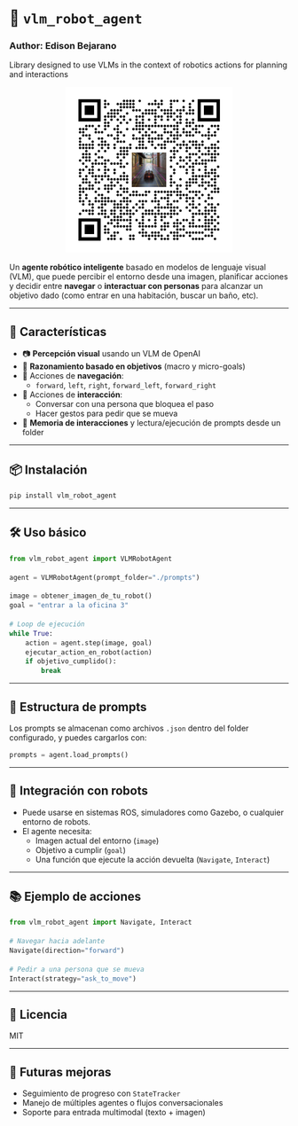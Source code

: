 # 🤖 `vlm_robot_agent`

### Author: Edison Bejarano


Library designed to use VLMs in the context of robotics actions for planning and interactions

<p align="center">
  <img src="img/edison-bejarano.png" alt="Edison Bejarano" width="300"/>
</p>


Un **agente robótico inteligente** basado en modelos de lenguaje visual (VLM), que puede percibir el entorno desde una imagen, planificar acciones y decidir entre **navegar** o **interactuar con personas** para alcanzar un objetivo dado (como entrar en una habitación, buscar un baño, etc).

---

## 🚀 Características

- 📷 **Percepción visual** usando un VLM de OpenAI
- 🧠 **Razonamiento basado en objetivos** (macro y micro-goals)
- 🧭 Acciones de **navegación**:
  - `forward`, `left`, `right`, `forward_left`, `forward_right`
- 🙋 Acciones de **interacción**:
  - Conversar con una persona que bloquea el paso
  - Hacer gestos para pedir que se mueva
- 💾 **Memoria de interacciones** y lectura/ejecución de prompts desde un folder

---

## 📦 Instalación

```bash
pip install vlm_robot_agent
```

---

## 🛠 Uso básico

```python
from vlm_robot_agent import VLMRobotAgent

agent = VLMRobotAgent(prompt_folder="./prompts")

image = obtener_imagen_de_tu_robot()
goal = "entrar a la oficina 3"

# Loop de ejecución
while True:
    action = agent.step(image, goal)
    ejecutar_action_en_robot(action)
    if objetivo_cumplido():
        break
```

---

## 📁 Estructura de prompts
Los prompts se almacenan como archivos `.json` dentro del folder configurado, y puedes cargarlos con:

```python
prompts = agent.load_prompts()
```

---

## 🧩 Integración con robots
- Puede usarse en sistemas ROS, simuladores como Gazebo, o cualquier entorno de robots.
- El agente necesita:
  - Imagen actual del entorno (`image`)
  - Objetivo a cumplir (`goal`)
  - Una función que ejecute la acción devuelta (`Navigate`, `Interact`)

---

## 📚 Ejemplo de acciones
```python
from vlm_robot_agent import Navigate, Interact

# Navegar hacia adelante
Navigate(direction="forward")

# Pedir a una persona que se mueva
Interact(strategy="ask_to_move")
```

---

## 📄 Licencia
MIT

---

## 🧠 Futuras mejoras
- Seguimiento de progreso con `StateTracker`
- Manejo de múltiples agentes o flujos conversacionales
- Soporte para entrada multimodal (texto + imagen)


